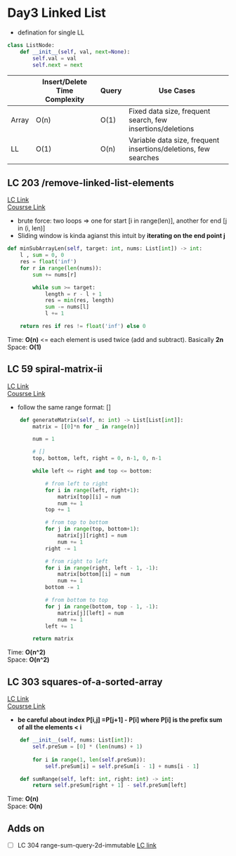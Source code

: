 # Day3 Linked List
- defination for single LL
```python
class ListNode:
    def __init__(self, val, next=None):
        self.val = val
        self.next = next
```
|     | Insert/Delete Time Complexity | Query | Use Cases |
|-----|-------------------------|-------------------|----------|
| Array | O(n)                    | O(1)              | Fixed data size, frequent search, few insertions/deletions |
| LL | O(1)                    | O(n)              | Variable data size, frequent insertions/deletions, few searches |



## LC 203 /remove-linked-list-elements
[LC Link](https://leetcode.com/problems/remove-linked-list-elements/description/)   
[Cousrse Link]()

- brute force: two loops => one for start [i in range(len)], another for end [j in (i, len)]
- Sliding window is kinda agianst this intuit by **iterating on the end point j**

```python
def minSubArrayLen(self, target: int, nums: List[int]) -> int:
    l , sum = 0, 0
    res = float('inf')
    for r in range(len(nums)):
        sum += nums[r]

        while sum >= target:
            length = r - l + 1
            res = min(res, length)
            sum -= nums[l] 
            l += 1

    return res if res != float('inf') else 0

```
Time: **O(n)**   <= each element is used twice (add and subtract). Basically **2n**   
Space: **O(1)**


## LC 59 spiral-matrix-ii
[LC Link](https://leetcode.com/problems/spiral-matrix-ii/description/)   
[Cousrse Link](https://programmercarl.com/0059.%E8%9E%BA%E6%97%8B%E7%9F%A9%E9%98%B5II.html#%E6%80%9D%E8%B7%AF)  
- follow the same range format: []

```python
    def generateMatrix(self, n: int) -> List[List[int]]:
        matrix = [[0]*n for _ in range(n)]

        num = 1

        # []
        top, bottom, left, right = 0, n-1, 0, n-1

        while left <= right and top <= bottom:

            # from left to right
            for i in range(left, right+1):
                matrix[top][i] = num
                num += 1
            top += 1

            # from top to bottom
            for j in range(top, bottom+1):
                matrix[j][right] = num
                num += 1
            right -= 1

            # from right to left
            for i in range(right, left - 1, -1):
                matrix[bottom][i] = num
                num += 1
            bottom -= 1

            # from bottom to top
            for j in range(bottom, top - 1, -1):
                matrix[j][left] = num
                num += 1
            left += 1

        return matrix
```
Time: **O(n^2)**   
Space: **O(n^2)**


## LC 303 squares-of-a-sorted-array
[LC Link](https://leetcode.com/problems/range-sum-query-immutable/description/)   
[Cousrse Link](https://labuladong.online/algo/data-structure/prefix-sum/)  
- **be careful about index P[i,j] =P[j+1] - P[i] where P[i] is the prefix sum of all the elements < i**


```python
    def __init__(self, nums: List[int]):
        self.preSum = [0] * (len(nums) + 1)
        
        for i in range(1, len(self.preSum)):
            self.preSum[i] = self.preSum[i - 1] + nums[i - 1]

    def sumRange(self, left: int, right: int) -> int:
        return self.preSum[right + 1] - self.preSum[left]
```
Time: **O(n)**   
Space: **O(n)**


## Adds on
- [ ] LC 304 range-sum-query-2d-immutable   [LC link](https://leetcode.com/problems/range-sum-query-2d-immutable/description/)
